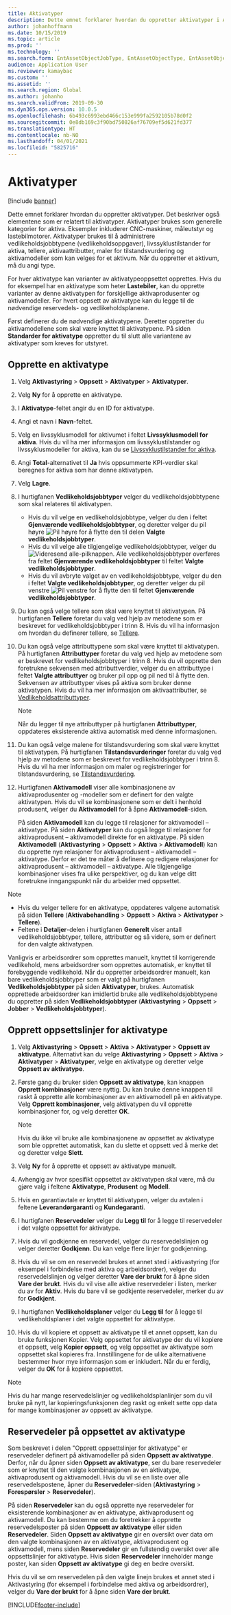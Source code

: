```yaml
---
title: Aktivatyper
description: Dette emnet forklarer hvordan du oppretter aktivatyper i Aktivastyring. Det beskriver også elementene som er relatert til aktivatyper.
author: johanhoffmann
ms.date: 10/15/2019
ms.topic: article
ms.prod: ''
ms.technology: ''
ms.search.form: EntAssetObjectJobType, EntAssetObjectType, EntAssetObjectTypeDefaultSparePart, EntAssetObjectTypeDefaultSparePartApprove, EntAssetObjectTypeDefaultCreateCombinations, EntAssetObjectTypeDefault, EntAssetObjectTypeDefaultCopy
audience: Application User
ms.reviewer: kamaybac
ms.custom: ''
ms.assetid: ''
ms.search.region: Global
ms.author: johanho
ms.search.validFrom: 2019-09-30
ms.dyn365.ops.version: 10.0.5
ms.openlocfilehash: 6b493c6993ebd466c153e999fa2592105b78d0f2
ms.sourcegitcommit: 0e8db169c3f90bd750826af76709ef5d621fd377
ms.translationtype: HT
ms.contentlocale: nb-NO
ms.lasthandoff: 04/01/2021
ms.locfileid: "5825716"
---
```

# <a name="asset-types"></a>Aktivatyper

[!include [banner](../../includes/banner.md)]



Dette emnet forklarer hvordan du oppretter aktivatyper. Det beskriver også elementene som er relatert til aktivatyper. Aktivatyper brukes som generelle kategorier for aktiva. Eksempler inkluderer CNC-maskiner, måleutstyr og lastebilmotorer. Aktivatyper brukes til å administrere vedlikeholdsjobbtypene (vedlikeholdsoppgaver), livssyklustilstander for aktiva, tellere, aktivaattributter, maler for tilstandsvurdering og aktivamodeller som kan velges for et aktivum. Når du oppretter et aktivum, må du angi type.

For hver aktivatype kan varianter av aktivatypeoppsettet opprettes. Hvis du for eksempel har en aktivatype som heter **Lastebiler**, kan du opprette varianter av denne aktivatypen for forskjellige aktivaprodusenter og aktivamodeller. For hvert oppsett av aktivatype kan du legge til de nødvendige reservedels- og vedlikeholdsplanene.

Først definerer du de nødvendige aktivatypene. Deretter oppretter du aktivamodellene som skal være knyttet til aktivatypene. På siden **Standarder for aktivatype** oppretter du til slutt alle variantene av aktivatyper som kreves for utstyret.

## <a name="create-an-asset-type"></a>Opprette en aktivatype

1. Velg **Aktivastyring** > **Oppsett** > **Aktivatyper** > **Aktivatyper**.
2. Velg **Ny** for å opprette en aktivatype.
3. I **Aktivatype**-feltet angir du en ID for aktivatype.
4. Angi et navn i **Navn**-feltet.
5. Velg en livssyklusmodell for aktivumet i feltet **Livssyklusmodell for aktiva**. Hvis du vil ha mer informasjon om livssyklustilstander og livssyklusmodeller for aktiva, kan du se [Livssyklustilstander for aktiva](object-stages.md).
6. Angi **Total**-alternativet til **Ja** hvis oppsummerte KPI-verdier skal beregnes for aktiva som har denne aktivatypen.
7. Velg **Lagre**.
8. I hurtigfanen **Vedlikeholdsjobbtyper** velger du vedlikeholdsjobbtypene som skal relateres til aktivatypen.

    - Hvis du vil velge en vedlikeholdsjobbtype, velger du den i feltet **Gjenværende vedlikeholdsjobbtyper**, og deretter velger du pil høyre ![Pil høyre](media/29-setup-for-objects.png) for å flytte den til delen **Valgte vedlikeholdsjobbtyper**.
    - Hvis du vil velge alle tilgjengelige vedlikeholdsjobbtyper, velger du ![Videresend alle-pilknappen](media/30-setup-for-objects.png). Alle vedlikeholdsjobbtyper overføres fra feltet **Gjenværende vedlikeholdsjobbtyper** til feltet **Valgte vedlikeholdsjobbtyper**.
    - Hvis du vil avbryte valget av en vedlikeholdsjobbtype, velger du den i feltet **Valgte vedlikeholdsjobbtyper**, og deretter velger du pil venstre ![Pil venstre](media/31-setup-for-objects.png) for å flytte den til feltet **Gjenværende vedlikeholdsjobbtyper**.

9. Du kan også velge tellere som skal være knyttet til aktivatypen. På hurtigfanen **Tellere** foretar du valg ved hjelp av metodene som er beskrevet for vedlikeholdsjobbtyper i trinn 8. Hvis du vil ha informasjon om hvordan du definerer tellere, se [Tellere](counters.md).
10. Du kan også velge attributtypene som skal være knyttet til aktivatypen. På hurtigfanen **Attributtyper** foretar du valg ved hjelp av metodene som er beskrevet for vedlikeholdsjobbtyper i trinn 8. Hvis du vil opprette den foretrukne sekvensen med attributtverdier, velger du en attributtype i feltet **Valgte attributtyer** og bruker pil opp og pil ned til å flytte den. Sekvensen av attributtyper vises på aktiva som bruker denne aktivatypen. Hvis du vil ha mer informasjon om aktivaattributter, se [Vedlikeholdsattributtyper](../setup-for-functional-locations/specification-types.md).

    > [!NOTE]
    > Når du legger til nye attributtyper på hurtigfanen **Attributtyper**, oppdateres eksisterende aktiva automatisk med denne informasjonen.

11. Du kan også velge malene for tilstandsvurdering som skal være knyttet til aktivatypen. På hurtigfanen **Tilstandsvurderinger** foretar du valg ved hjelp av metodene som er beskrevet for vedlikeholdsjobbtyper i trinn 8. Hvis du vil ha mer informasjon om maler og registreringer for tilstandsvurdering, se [Tilstandsvurdering](../setup-for-objects/condition-assessment.md).
12. Hurtigfanen **Aktivamodell** viser alle kombinasjonene av aktivaprodusenter og -modeller som er definert for den valgte aktivatypen. Hvis du vil se kombinasjonene som er delt i henhold produsent, velger du **Aktivamodell** for å åpne **Aktivamodell**-siden.

    På siden **Aktivamodell** kan du legge til relasjoner for aktivamodell – aktivatype. På siden **Aktivatyper** kan du også legge til relasjoner for aktivaprodusent – aktivamodell direkte for en aktivatype. På siden **Aktivamodell** (**Aktivastyring** \> **Oppsett** \> **Aktiva** \> **Aktivamodell**) kan du opprette nye relasjoner for aktivaprodusent – aktivamodell – aktivatype. Derfor er det tre måter å definere og redigere relasjoner for aktivaprodusent – aktivamodell – aktivatype. Alle tilgjengelige kombinasjoner vises fra ulike perspektiver, og du kan velge ditt foretrukne inngangspunkt når du arbeider med oppsettet.

> [!NOTE]
> - Hvis du velger tellere for en aktivatype, oppdateres valgene automatisk på siden **Tellere** (**Aktivabehandling** > **Oppsett** > **Aktiva** > **Aktivatyper** > **Tellere**).
> - Feltene i **Detaljer**-delen i hurtigfanen **Generelt** viser antall vedlikeholdsjobbtyper, tellere, attributter og så videre, som er definert for den valgte aktivatypen.

Vanligvis er arbeidsordrer som opprettes manuelt, knyttet til korrigerende vedlikehold, mens arbeidsordrer som opprettes automatisk, er knyttet til forebyggende vedlikehold. Når du oppretter arbeidsordrer manuelt, kan bare vedlikeholdsjobbtyper som er valgt på hurtigfanen **Vedlikeholdsjobbtyper** på siden **Aktivatyper**, brukes. Automatisk opprettede arbeidsordrer kan imidlertid bruke alle vedlikeholdsjobbtypene du oppretter på siden **Vedlikeholdsjobbtyper** (**Aktivastyring** \> **Oppsett** \> **Jobber** \> **Vedlikeholdsjobbtyper**).

## <a name="create-asset-type-setup-lines"></a>Opprett oppsettslinjer for aktivatype

1. Velg **Aktivastyring** \> **Oppsett** \> **Aktiva** \> **Aktivatyper** \> **Oppsett av aktivatype**. Alternativt kan du velge **Aktivastyring** \> **Oppsett** \> **Aktiva** \> **Aktivatyper** \> **Aktivatyper**, velge en aktivatype og deretter velge **Oppsett av aktivatype**.
2. Første gang du bruker siden **Oppsett av aktivatype**, kan knappen **Opprett kombinasjoner** være nyttig. Du kan bruke denne knappen til raskt å opprette alle kombinasjoner av en aktivamodell på en aktivatype. Velg **Opprett kombinasjoner**, velg aktivatypen du vil opprette kombinasjoner for, og velg deretter **OK**.

    > [!NOTE]
    > Hvis du ikke vil bruke alle kombinasjonene av oppsettet av aktivatype som ble opprettet automatisk, kan du slette et oppsett ved å merke det og deretter velge **Slett**.

3. Velg **Ny** for å opprette et oppsett av aktivatype manuelt.
4. Avhengig av hvor spesifikt oppsettet av aktivatypen skal være, må du gjøre valg i feltene **Aktivatype**, **Produsent** og **Modell**.
5. Hvis en garantiavtale er knyttet til aktivatypen, velger du avtalen i feltene **Leverandørgaranti** og **Kundegaranti**. 
6. I hurtigfanen **Reservedeler** velger du **Legg til** for å legge til reservedeler i det valgte oppsettet for aktivatype.
7. Hvis du vil godkjenne en reservedel, velger du reservedelslinjen og velger deretter **Godkjenn**. Du kan velge flere linjer for godkjenning.
8. Hvis du vil se om en reservedel brukes et annet sted i aktivastyring (for eksempel i forbindelse med aktiva og arbeidsordrer), velger du reservedelslinjen og velger deretter **Vare der brukt** for å åpne siden **Vare der brukt**. Hvis du vil vise alle aktive reservedeler i listen, merker du av for **Aktiv**. Hvis du bare vil se godkjente reservedeler, merker du av for **Godkjent**.
9. I hurtigfanen **Vedlikeholdsplaner** velger du **Legg til** for å legge til vedlikeholdsplaner i det valgte oppsettet for aktivatype.
10. Hvis du vil kopiere et oppsett av aktivatype til et annet oppsett, kan du bruke funksjonen Kopier. Velg oppsettet for aktivatype der du vil kopiere et oppsett, velg **Kopier oppsett**, og velg oppsettet av aktivatype som oppsettet skal kopieres fra. Innstillingene for de ulike alternativene bestemmer hvor mye informasjon som er inkludert. Når du er ferdig, velger du **OK** for å kopiere oppsettet.

> [!NOTE]
> Hvis du har mange reservedelslinjer og vedlikeholdsplanlinjer som du vil bruke på nytt, lar kopieringsfunksjonen deg raskt og enkelt sette opp data for mange kombinasjoner av oppsett av aktivatype.

## <a name="spare-parts-on-the-asset-type-setup"></a>Reservedeler på oppsettet av aktivatype

Som beskrevet i delen "Opprett oppsettslinjer for aktivatype" er reservedeler definert på aktivamodeller på siden **Oppsett av aktivatype**. Derfor, når du åpner siden **Oppsett av aktivatype**, ser du bare reservedeler som er knyttet til den valgte kombinasjonen av en aktivatype, aktivaprodusent og aktivamodell. Hvis du vil se en liste over alle reservedelspostene, åpner du **Reservedeler**-siden (**Aktivastyring** \> **Forespørsler** \> **Reservedeler**).

På siden **Reservedeler** kan du også opprette nye reservedeler for eksisterende kombinasjoner av en aktivatype, aktivaprodusent og aktivamodell. Du kan bestemme om du foretrekker å opprette reservedelsposter på siden **Oppsett av aktivatype** eller siden **Reservedeler**. Siden **Oppsett av aktivatype** gir en oversikt over data om den valgte kombinasjonen av en aktivatype, aktivaprodusent og aktivamodell, mens siden **Reservedeler** gir en fullstendig oversikt over alle oppsettslinjer for aktivatype. Hvis siden **Reservedeler** inneholder mange poster, kan siden **Oppsett av aktivatype** gi deg en bedre oversikt.

Hvis du vil se om reservedelen på den valgte linejn brukes et annet sted i Aktivastyring (for eksempel i forbindelse med aktiva og arbeidsordrer), velger du **Vare der brukt** for å åpne siden **Vare der brukt**. 



[!INCLUDE[footer-include](../../../includes/footer-banner.md)]